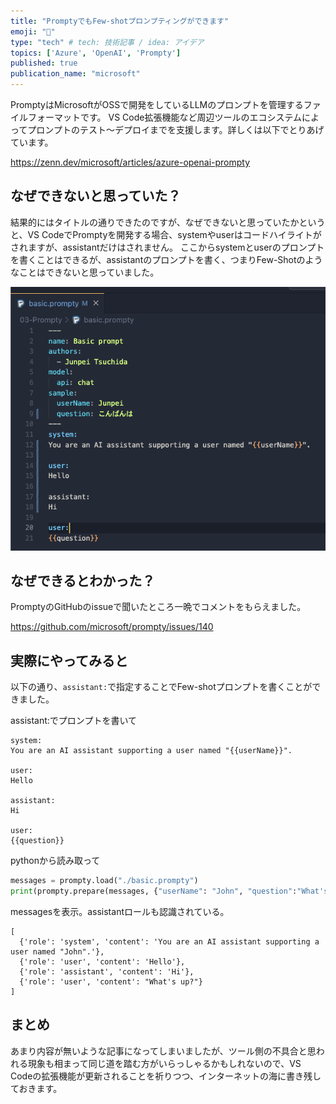 ```yaml
---
title: "PromptyでもFew-shotプロンプティングができます"
emoji: "🕌"
type: "tech" # tech: 技術記事 / idea: アイデア
topics: ['Azure', 'OpenAI', 'Prompty']
published: true
publication_name: "microsoft"
---
```


PromptyはMicrosoftがOSSで開発をしているLLMのプロンプトを管理するファイルフォーマットです。
VS Code拡張機能など周辺ツールのエコシステムによってプロンプトのテスト〜デプロイまでを支援します。詳しくは以下でとりあげています。

https://zenn.dev/microsoft/articles/azure-openai-prompty


## なぜできないと思っていた？
結果的にはタイトルの通りできたのですが、なぜできないと思っていたかというと、VS CodeでPromptyを開発する場合、systemやuserはコードハイライトがされますが、assistantだけはされません。
ここからsystemとuserのプロンプトを書くことはできるが、assistantのプロンプトを書く、つまりFew-Shotのようなことはできないと思っていました。

![](/images/azure-openai-prompty-few-shot/vscode.png)

## なぜできるとわかった？
PromptyのGitHubのissueで聞いたところ一晩でコメントをもらえました。

https://github.com/microsoft/prompty/issues/140


## 実際にやってみると
以下の通り、`assistant:`で指定することでFew-shotプロンプトを書くことができました。

assistant:でプロンプトを書いて
```prompty
system:
You are an AI assistant supporting a user named "{{userName}}". 

user:
Hello

assistant:
Hi

user:
{{question}}
```

pythonから読み取って
```python
messages = prompty.load("./basic.prompty")
print(prompty.prepare(messages, {"userName": "John", "question":"What's up?"}))
```

messagesを表示。assistantロールも認識されている。
```text
[
  {'role': 'system', 'content': 'You are an AI assistant supporting a user named "John".'},
  {'role': 'user', 'content': 'Hello'}, 
  {'role': 'assistant', 'content': 'Hi'},
  {'role': 'user', 'content': "What's up?"}
]
```

## まとめ
あまり内容が無いような記事になってしまいましたが、ツール側の不具合と思われる現象も相まって同じ道を踏む方がいらっしゃるかもしれないので、VS Codeの拡張機能が更新されることを祈りつつ、インターネットの海に書き残しておきます。